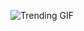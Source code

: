 
<!-- GIF_SECTION -->
![Trending GIF](https://media3.giphy.com/media/v1.Y2lkPThiYjIxNzcydm5vbXhramIzb2hjM21qajg3c2tyOGI0MGVqdmE0cGtmOW9oeTlkNiZlcD12MV9naWZzX3NlYXJjaCZjdD1n/SS3OndLI7c3ZYnr0vM/giphy.gif)
<!-- END_GIF_SECTION -->
